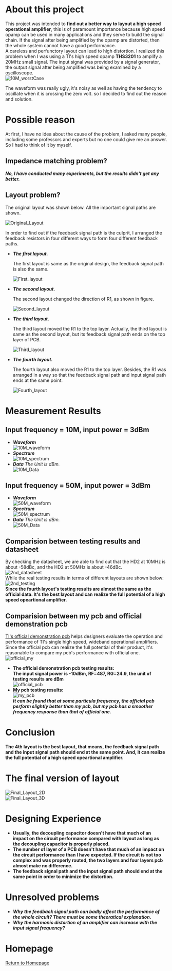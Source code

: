 # About this project   

This project was intended to **find out a better way to layout a high speed operational amplifier**, this is of paramount importance because high speed opamp can be used in many applications and they serve to build the signal chain. If the signal after being amplified by the opamp are distorted, then the whole system cannot have a good performance.    
A careless and perfunctory layout can lead to high distortion. I realized this problem when I was using a TI's high speed opamp **THS3201** to amplify a 20MHz small signal. The input signal was provided by a signal generator, the output signal after being amplified was being examined by a oscilloscope.   
![10M_worstCase](img/10m_worst_case.png)   

The waveform was really ugly, it's noisy as well as having the tendency to oscillate when it is crossing the zero volt. so I decided to find out the reason and solution.   

# Possible reason   

At first, I have no idea about the cause of the problem, I asked many people, including some professors and experts but no one could give me an answer. So I had to think of it by myself.   

## Impedance matching problem?   
***No, I have conducted many experiments, but the results didn't get any better.***   

## Layout problem?   

The original layout was shown below. All the important signal paths are shown.   

![Original_Layout](img/original_layout.png)   

In order to find out if the feedback signal path is the culprit, I arranged the feedback resistors in four different ways to form four different feedback paths.   

+ ***The first layout.***   

   The first layout is same as the original design, the feedback signal path is also the same.   

   ![First_layout](img/first_layout.jpg)   

+ ***The second layout.***   

   The second layout changed the direction of R1, as shown in figure.   

   ![Second_layout](img/second_layout.jpg)   

+ ***The third layout.***   

   The third layout moved the R1 to the top layer. Actually, the third layout is same as the second layout, but its feedback signal path ends on the top layer of PCB.   

   ![Third_layout](img/third_layout.jpg)   

+ ***The fourth layout.***   

   The fourth layout also moved the R1 to the top layer. Besides, the R1 was arranged in a way so that the feedback signal path and input signal path ends at the same point.   

   ![Fourth_layout](img/fourth_layout.jpg)   

# Measurement Results   

## Input frequency = 10M, input power = 3dBm   

+ ***Waveform***   
![10M_waveform](img/10m_waveform_combined.png)   
+ ***Spectrum***   
![10M_spectrum](img/10m_spectrum_combined.png)   
+ ***Data***
*The Unit is dBm.*   
![10M_Data](img/10m_data.jpg)   
 
## Input frequency = 50M, input power = 3dBm
+ ***Waveform***   
![50M_waveform](img/50m_waveform_combined.png)   
+ ***Spectrum***   
![50M_spectrum](img/50m_spectrum_combined.png)  
+ ***Data***
*The Unit is dBm.*   
![50M_Data](img/50m_data.jpg)   

## Comparision between testing results and datasheet   
By checking the datasheet, we are able to find out that the HD2 at 10MHz is about -58dBc, and the HD2 at 50MHz is about -46dBc.   
![2nd_datasheet](img/2nd_datasheet.jpg)   
While the real testing results in terms of different layouts are shown below:   
![2nd_testing](img/2nd_testing.jpg)   
**Since the fourth layout's testing results are almost the same as the official data. It's the best layout and can realize the full potential of a high speed opeartional amplifier.**  

## Comparision between my pcb and official demonstration pcb   
[TI's official demonstration pcb](https://www.ti.com.cn/tool/cn/DEM-OPA-SO-1B) helps designers evaluate the operation and performance of TI's single high speed, wideband operational amplifiers. Since the official pcb can realize the full potential of their product, it's reasonable to compare my pcb's performance with official one.  
![official_my](img/official_my.jpg)
+ **The official demonstration pcb testing results:**   
**The input signal power is -10dBm, RF=487, RG=24.9, the unit of testing results are dBm**   
![official_pcb](img/official_pcb.jpg)   
+ **My pcb testing results:**   
![my_pcb](img/my_pcb.jpg)   
***It can be found that at some particula frequency, the official pcb perform slightly better than my pcb, but my pcb has a smoother frequency response than that of official one.***

# Conclusion      

**The 4th layout is the best layout, that means, the feedback signal path and the input signal path should end at the same point. And, it can realize the full potential of a high speed opeartional amplifier.**    

# The final version of layout   

![Final_Layout_2D](img/finallayout2d.jpg)   
![Final_Layout_3D](img/finallayout3d.jpg)  

# Designing Experience
+ **Usually, the decoupling capacitor doesn't have that much of an impact on the circuit performance compared with layout as long as the decoupling capacitor is properly placed.**    
+ **The number of layer of a PCB doesn't have that much of an impact on the circuit performance than I have expected. If the circuit is not too complex and was properly routed, the two layers and four layers pcb almost make no difference.**   
+ **The feedback signal path and the input signal path should end at the same point in order to minimize the distortion.**   


# Unresolved problems   
+ ***Why the feedback signal path can badly affect the performance of the whole circuit? There must be some theoratical explanation.***   
+ ***Why the harmonic distortion of an amplifier can increase with the input signal frequency?***   

# Homepage
[Return to Homepage](https://yannanzhang512.github.io/YannanZhang/)
